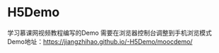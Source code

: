 #  H5Demo
学习慕课网视频教程编写的Demo
需要在浏览器控制台调整到手机浏览模式
Demo地址：https://jiangzhihao.github.io/-H5Demo/moocdemo/
